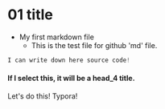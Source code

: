 # 01 title

* My first markdown file
  * This is the test file for github 'md' file.

```c
I can write down here source code!
```

#### If I select this, it will be a head_4 title.

Let's do this! Typora! 
